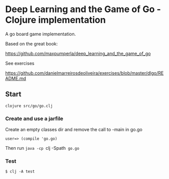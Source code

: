 # Deep Learning and the Game of Go - Clojure implementation

A go board game implementation.

Based on the great book:

https://github.com/maxpumperla/deep_learning_and_the_game_of_go

See exercises

https://github.com/danielmarreirosdeoliveira/exercises/blob/master/dlgo/README.md

## Start

```
clojure src/go/go.clj
```

### Create and use a jarfile


Create an empty classes dir and remove the call to -main in go.go

```
user=> (compile 'go.go)
```

Then run `java -cp `clj -Spath` go.go`

### Test

    $ clj -A test
    
